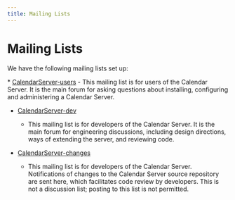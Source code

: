```yaml
---
title: Mailing Lists
---
```


Mailing Lists
=============

We have the following mailing lists set up:

​* [CalendarServer-users](http://lists.macosforge.org/mailman/listinfo/calendarserver-users)
    - This mailing list is for users of the Calendar Server. It is the main forum for asking questions about installing, configuring and administering a Calendar Server.
​
* [CalendarServer-dev](http://lists.macosforge.org/mailman/listinfo/calendarserver-dev)
    - This mailing list is for developers of the Calendar Server. It is the main forum for engineering discussions, including design directions, ways of extending the server, and reviewing code.

* ​[CalendarServer-changes](http://lists.macosforge.org/mailman/listinfo/calendarserver-changes)
    - This mailing list is for developers of the Calendar Server. Notifications of changes to the Calendar Server source repository are sent here, which facilitates code review by developers. This is not a discussion list; posting to this list is not permitted.